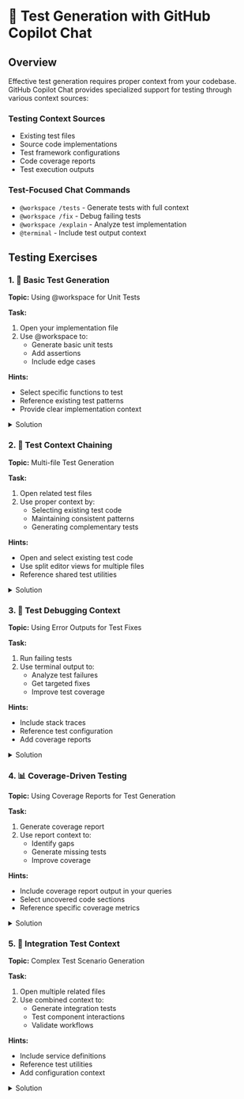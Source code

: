 # 🧪 Test Generation with GitHub Copilot Chat

## Overview

Effective test generation requires proper context from your codebase. GitHub Copilot Chat provides specialized support for testing through various context sources:

### Testing Context Sources
- Existing test files
- Source code implementations
- Test framework configurations
- Code coverage reports
- Test execution outputs

### Test-Focused Chat Commands
- `@workspace /tests` - Generate tests with full context
- `@workspace /fix` - Debug failing tests
- `@workspace /explain` - Analyze test implementation
- `@terminal` - Include test output context
## Testing Exercises

### 1. 📝 Basic Test Generation

**Topic:** Using @workspace for Unit Tests

**Task:**
1. Open your implementation file
2. Use @workspace to:
    - Generate basic unit tests
    - Add assertions
    - Include edge cases

**Hints:**
- Select specific functions to test
- Reference existing test patterns
- Provide clear implementation context

<details>
<summary>Solution</summary>

```javascript
// First, select your function in the editor:
function calculateTotal(items) {
    return items.reduce((sum, item) => sum + item.price, 0);
}

// Then in Copilot Chat:
@workspace /tests generate unit tests for calculateTotal
```
</details>

### 2. 🔄 Test Context Chaining

**Topic:** Multi-file Test Generation

**Task:**
1. Open related test files
2. Use proper context by:
    - Selecting existing test code
    - Maintaining consistent patterns
    - Generating complementary tests

**Hints:**
- Open and select existing test code
- Use split editor views for multiple files
- Reference shared test utilities

<details>
<summary>Solution</summary>

```javascript
// First, open and select existing tests in calculator.test.js:
describe('Calculator', () => {
    test('adds numbers correctly', () => {
        expect(add(2, 2)).toBe(4);
    });
});

// Then in Copilot Chat:
@workspace /tests generate integration tests following this pattern
```
</details>

### 3. 🐞 Test Debugging Context

**Topic:** Using Error Outputs for Test Fixes

**Task:**
1. Run failing tests
2. Use terminal output to:
    - Analyze test failures
    - Get targeted fixes
    - Improve test coverage

**Hints:**
- Include stack traces
- Reference test configuration
- Add coverage reports

<details>
<summary>Solution</summary>

```bash
# Run tests and capture output
npm test

// In Copilot Chat:
@terminal explain this test failure
@workspace /fix analyze test failures in OrderService.test.js
```

</details>

### 4. 📊 Coverage-Driven Testing

**Topic:** Using Coverage Reports for Test Generation

**Task:**
1. Generate coverage report
2. Use report context to:
    - Identify gaps
    - Generate missing tests
    - Improve coverage

**Hints:**
- Include coverage report output in your queries
- Select uncovered code sections
- Reference specific coverage metrics

<details>
<summary>Solution</summary>

```bash
# Generate coverage report
npm run coverage

// In Copilot Chat:
@workspace /tests generate tests for uncovered paths in UserService.js
@workspace /tests improve coverage for low-coverage functions
```
</details>

### 5. 🔗 Integration Test Context

**Topic:** Complex Test Scenario Generation

**Task:**
1. Open multiple related files
2. Use combined context to:
    - Generate integration tests
    - Test component interactions
    - Validate workflows

**Hints:**
- Include service definitions
- Reference test utilities
- Add configuration context

<details>
<summary>Solution</summary>

```javascript
// First, open related files in split view:
// - src/services/order.js
// - src/test/utils/testHelpers.js

// Select relevant code sections from both files

// In Copilot Chat:
@workspace /tests create integration tests for order workflow

// For more specific scenarios:
@workspace /tests generate end-to-end test suite for order processing
```
</details>